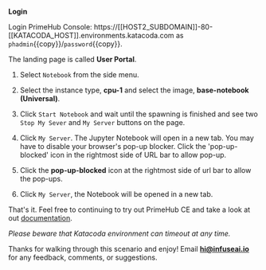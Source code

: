 
**Login**

Login PrimeHub Console: https://[[HOST2_SUBDOMAIN]]-80-[[KATACODA_HOST]].environments.katacoda.com as `phadmin`{{copy}}/`password`{{copy}}.

The landing page is called **User Portal**.

1. Select `Notebook` from the side menu.

2. Select the instance type, **cpu-1** and select the image, **base-notebook (Universal)**.

3. Click `Start Notebook` and wait until the spawning is finished and see two `Stop My Sever` and `My Server` buttons on the page.

4. Click `My Server`. The Jupyter Notebook will open in a new tab. You may have to disable your browser's pop-up blocker. Click the 'pop-up-blocked' icon in the rightmost side of URL bar to allow pop-up.

5. Click the **pop-up-blocked** icon at the rightmost side of url bar to allow the pop-ups.

6. Click `My Server`, the Notebook will be opened in a new tab.

That's it. Feel free to continuing to try out PrimeHub CE and take a look at out [documentation](https://docs.primehub.io/docs/introduction).

*Please beware that Katacoda environment can timeout at any time.*

Thanks for walking through this scenario and enjoy! Email **hi@infuseai.io** for any feedback, comments, or suggestions.
